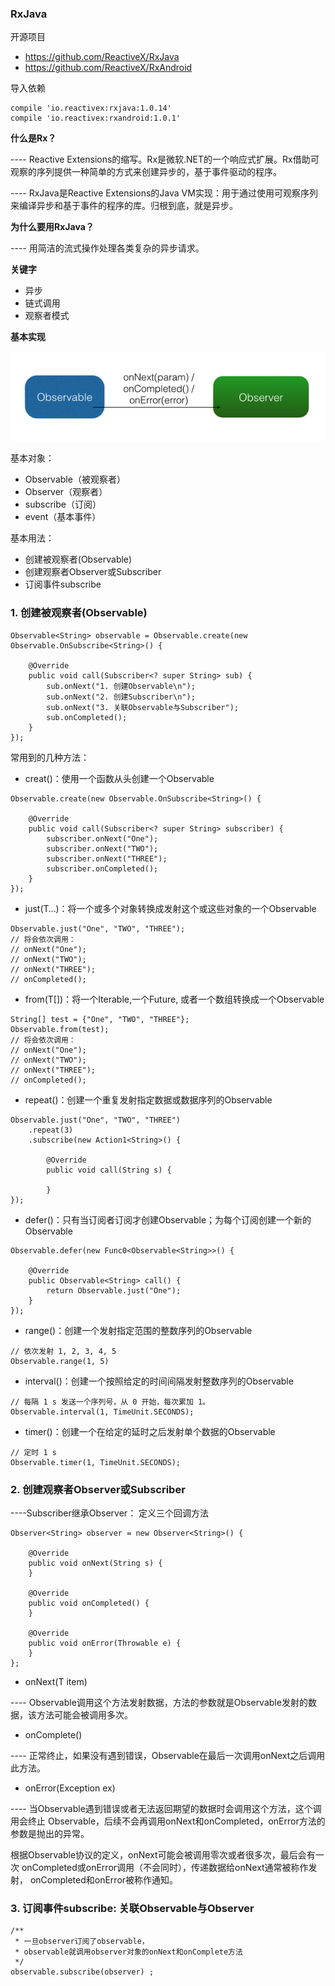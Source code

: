 ### RxJava

开源项目
- https://github.com/ReactiveX/RxJava
- https://github.com/ReactiveX/RxAndroid

导入依赖
```
compile 'io.reactivex:rxjava:1.0.14'
compile 'io.reactivex:rxandroid:1.0.1'
```

**什么是Rx？**

---- Reactive Extensions的缩写。Rx是微软.NET的一个响应式扩展。Rx借助可观察的序列提供一种简单的方式来创建异步的，基于事件驱动的程序。

---- RxJava是Reactive Extensions的Java VM实现：用于通过使用可观察序列来编译异步和基于事件的程序的库。归根到底，就是异步。


**为什么要用RxJava？**

---- 用简洁的流式操作处理各类复杂的异步请求。


**关键字**
- 异步
- 链式调用
- 观察者模式

**基本实现**

![image](https://github.com/zhaoqingyue/ZQYRxJavaDemo/blob/master/img/1.jpg)

基本对象：
- Observable（被观察者）
- Observer（观察者）
- subscribe（订阅）
- event（基本事件）

基本用法：
- 创建被观察者(Observable)
- 创建观察者Observer或Subscriber
- 订阅事件subscribe

### 1. 创建被观察者(Observable)
```
Observable<String> observable = Observable.create(new Observable.OnSubscribe<String>() {

    @Override
    public void call(Subscriber<? super String> sub) {
        sub.onNext("1. 创建Observable\n");
        sub.onNext("2. 创建Subscriber\n");
        sub.onNext("3. 关联Observable与Subscriber");
        sub.onCompleted();
    }
});
```
常用到的几种方法：

- creat()：使用一个函数从头创建一个Observable

```
Observable.create(new Observable.OnSubscribe<String>() {

    @Override
    public void call(Subscriber<? super String> subscriber) {
        subscriber.onNext("One");
        subscriber.onNext("TWO");
        subscriber.onNext("THREE");
        subscriber.onCompleted();
    }
});
```

- just(T…)：将一个或多个对象转换成发射这个或这些对象的一个Observable

```
Observable.just("One", "TWO", "THREE");
// 将会依次调用：
// onNext("One");
// onNext("TWO");
// onNext("THREE");
// onCompleted();
```

- from(T[])：将一个Iterable,一个Future, 或者一个数组转换成一个Observable

```
String[] test = {"One", "TWO", "THREE"};
Observable.from(test);
// 将会依次调用：
// onNext("One");
// onNext("TWO");
// onNext("THREE");
// onCompleted();
```

- repeat()：创建一个重复发射指定数据或数据序列的Observable

```
Observable.just("One", "TWO", "THREE")
    .repeat(3)
    .subscribe(new Action1<String>() {
    
        @Override
        public void call(String s) {
                    
        }
});
```

- defer()：只有当订阅者订阅才创建Observable；为每个订阅创建一个新的 Observable

```
Observable.defer(new Func0<Observable<String>>() {

    @Override
    public Observable<String> call() {
        return Observable.just("One");
    }
});
```

- range()：创建一个发射指定范围的整数序列的Observable

```
// 依次发射 1, 2, 3, 4, 5
Observable.range(1, 5)
```

- interval()：创建一个按照给定的时间间隔发射整数序列的Observable

```
// 每隔 1 s 发送一个序列号，从 0 开始，每次累加 1。
Observable.interval(1, TimeUnit.SECONDS);
```

- timer()：创建一个在给定的延时之后发射单个数据的Observable

```
// 定时 1 s
Observable.timer(1, TimeUnit.SECONDS);
```


### 2. 创建观察者Observer或Subscriber
----Subscriber继承Observer： 定义三个回调方法

```
Observer<String> observer = new Observer<String>() {

    @Override
    public void onNext(String s) {
    }

    @Override
    public void onCompleted() {
    }

    @Override
    public void onError(Throwable e) {
    }
};
```

- onNext(T item)

---- Observable调用这个方法发射数据，方法的参数就是Observable发射的数据，该方法可能会被调用多次。

- onComplete()

---- 正常终止，如果没有遇到错误，Observable在最后一次调用onNext之后调用此方法。

- onError(Exception ex)

---- 当Observable遇到错误或者无法返回期望的数据时会调用这个方法，这个调用会终止 Observable，后续不会再调用onNext和onCompleted，onError方法的参数是抛出的异常。

根据Observable协议的定义，onNext可能会被调用零次或者很多次，最后会有一次 onCompleted或onError调用（不会同时），传递数据给onNext通常被称作发射， onCompleted和onError被称作通知。

### 3. 订阅事件subscribe: 关联Observable与Observer
```
/**
 * 一旦observer订阅了observable，
 * observable就调用observer对象的onNext和onComplete方法
 */
observable.subscribe(observer) ;
```